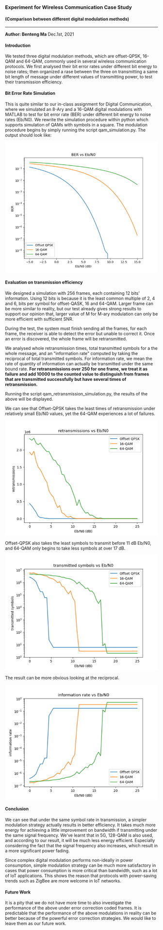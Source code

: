 ### Experiment for Wireless Communication Case Study
#### (Comparison between different digital modulation methods)
------
__Author: Benteng Ma__
Dec.1st, 2021

#### Introduction
We tested three digital modulation methods, which are offset-QPSK, 16-QAM and 64-QAM, commonly used in several wireless communication protocols. We first analysed their bit error rates under different bit energy to noise rates; then organized a rase between the three on transmitting a same bit length of message under different values of transmitting power, to test their transmission efficiency.

#### Bit Error Rate Simulation
This is quite similar to our in-class assignment for Digital Communication, where we simulated an 8-Ary and a 16-QAM digital modulations with MATLAB to test for bit error rate (BER) under different bit energy to noise rates (Eb/N0). We rewrite the simulation procedure within python which supports simulation of QAMs with symbols in a square. The modulation procedure begins by simply running the script qam_simulation.py. The output should look like:

![](ber.png)

#### Evaluation on transmission efficiency
We designed a simulation with 256 frames, each containing 12 bits' information. Using 12 bits is because it is the least common multiple of 2, 4 and 6, bits per symbol for offset-QASK, 16 and 64-QAM. Larger frame can be more similar to reality, but our test already gives strong results to support our opinion that, larger value of M for M-ary modulation can only be more efficient with sufficient SNR.

During the test, the system must finish sending all the frames, for each frame, the receiver is able to detect the error but unable to correct it. Once an error is discovered, the whole frame will be retransmitted.

We analysed whole retransmission times, total transmitted symbols for a the whole message, and an "information rate" computed by taking the reciprocal of total transmitted symbols. For information rate, we mean the rate of quantity of information can actually be transmitted under the same bound rate. __For retransmissions over 250 for one frame, we treat it as failure and add 10000 to the counted value to distinguish from frames that are transmitted successfully but have several times of retransmission.__

Running the script qam_retransmission_simulation.py, the results of the above will be displayed.

We can see that Offset-QPSK takes the least times of retransmission under relatively small Eb/N0 values, yet the 64-QAM experiences a lot of failures.

![](retransmissions.png)

Offset-QPSK also takes the least symbols to transmit before 11 dB Eb/N0, and 64-QAM only begins to take less symbols at over 17 dB.

![](symbols_transmitted_for_same_message.png)

The result can be more obvious looking at the reciprocal.

![](information_rate.png)

#### Conclusion
We can see that under the same symbol rate in transmission, a simpler modulation strategy actually results in better efficiency. It takes much more energy for achieving a little improvement on bandwidth if transmitting under the same signal frequency. We've learnt that in 5G, 128-QAM is also used, and according to our result, it will be much less energy efficient. Especially considering the fact that the signal frequency also increases, which result in a more significant power fading.

Since complex digital modulation performs non-ideally in power consumption, simple modulation strategy can be much more satisfactory in cases that power consumption is more critical than bandwidth, such as a lot of IoT applications. This shows the reason that protocols with power-saving trends such as ZigBee are more welcome in IoT networks.

#### Future Work
It is a pity that we do not have more time to also investigate the performance of the above under error correction coded frames. It is predictable that the performance of the above modulations in reality can be better because of the powerful error correction strategies. We would like to leave them as our future work.
